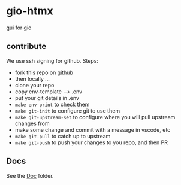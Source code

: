 # gio-htmx

gui for gio

## contribute

We use ssh signing for github. Steps:

- fork this repo on github
- then locally ...
- clone your repo
- copy env-template --> .env
- put your git details in .env
- ```make env-print``` to check them
- ```make git-init``` to configure git to use them
- ```make git-upstream-set``` to configure where you will pull upstream changes from
- make some change and commit with a message in vscode, etc
- ```make git-pull``` to catch up to upstream
- ```make git-push``` to push your changes to you repo, and then PR

## Docs

See the [Doc](doc/README.md) folder.
